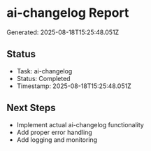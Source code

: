 # ai-changelog Report

Generated: 2025-08-18T15:25:48.051Z

## Status
- Task: ai-changelog
- Status: Completed
- Timestamp: 2025-08-18T15:25:48.051Z

## Next Steps
- Implement actual ai-changelog functionality
- Add proper error handling
- Add logging and monitoring
